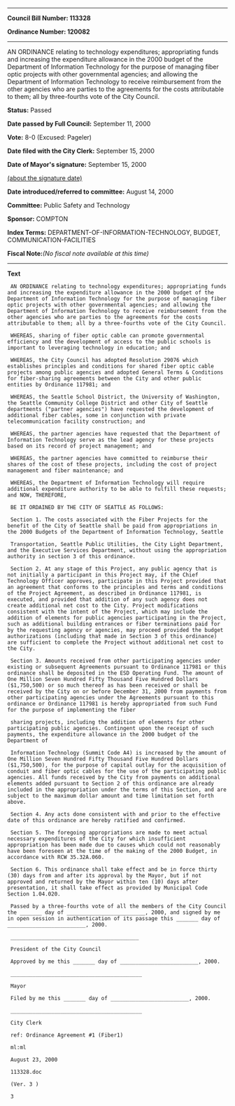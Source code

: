 

********

**Council Bill Number: 113328**
   
**Ordinance Number: 120082**
********

 AN ORDINANCE relating to technology expenditures; appropriating funds and increasing the expenditure allowance in the 2000 budget of the Department of Information Technology for the purpose of managing fiber optic projects with other governmental agencies; and allowing the Department of Information Technology to receive reimbursement from the other agencies who are parties to the agreements for the costs attributable to them; all by three-fourths vote of the City Council.

**Status:** Passed
   
**Date passed by Full Council:** September 11, 2000
   
**Vote:** 8-0 (Excused: Pageler)
   
**Date filed with the City Clerk:** September 15, 2000
   
**Date of Mayor's signature:** September 15, 2000
   
[(about the signature date)](/~public/approvaldate.htm)
   
   
   
**Date introduced/referred to committee:** August 14, 2000
   
**Committee:** Public Safety and Technology
   
**Sponsor:** COMPTON
   
   
**Index Terms:** DEPARTMENT-OF-INFORMATION-TECHNOLOGY, BUDGET, COMMUNICATION-FACILITIES

**Fiscal Note:**_(No fiscal note available at this time)_

********

**Text**
   
```
 AN ORDINANCE relating to technology expenditures; appropriating funds and increasing the expenditure allowance in the 2000 budget of the Department of Information Technology for the purpose of managing fiber optic projects with other governmental agencies; and allowing the Department of Information Technology to receive reimbursement from the other agencies who are parties to the agreements for the costs attributable to them; all by a three-fourths vote of the City Council.

 WHEREAS, sharing of fiber optic cable can promote governmental efficiency and the development of access to the public schools is important to leveraging technology in education; and

 WHEREAS, the City Council has adopted Resolution 29076 which establishes principles and conditions for shared fiber optic cable projects among public agencies and adopted General Terms & Conditions for fiber-sharing agreements between the City and other public entities by Ordinance 117981; and

 WHEREAS, the Seattle School District, the University of Washington, the Seattle Community College District and other City of Seattle departments ("partner agencies") have requested the development of additional fiber cables, some in conjunction with private telecommunication facility construction; and

 WHEREAS, the partner agencies have requested that the Department of Information Technology serve as the lead agency for these projects based on its record of project management; and

 WHEREAS, the partner agencies have committed to reimburse their shares of the cost of these projects, including the cost of project management and fiber maintenance; and

 WHEREAS, the Department of Information Technology will require additional expenditure authority to be able to fulfill these requests; and NOW, THEREFORE,

 BE IT ORDAINED BY THE CITY OF SEATTLE AS FOLLOWS:

 Section 1. The costs associated with the Fiber Projects for the benefit of the City of Seattle shall be paid from appropriations in the 2000 Budgets of the Department of Information Technology, Seattle

 Transportation, Seattle Public Utilities, the City Light Department, and the Executive Services Department, without using the appropriation authority in section 3 of this ordinance.

 Section 2. At any stage of this Project, any public agency that is not initially a participant in this Project may, if the Chief Technology Officer approves, participate in this Project provided that an agreement that conforms to the principles and terms and conditions of the Project Agreement, as described in Ordinance 117981, is executed, and provided that addition of any such agency does not create additional net cost to the City. Project modifications consistent with the intent of the Project, which may include the addition of elements for public agencies participating in the Project, such as additional building entrances or fiber terminations paid for by the requesting agency or agencies, may proceed provided the budget authorizations (including that made in Section 3 of this ordinance) are sufficient to complete the Project without additional net cost to the City.

 Section 3. Amounts received from other participating agencies under existing or subsequent Agreements pursuant to Ordinance 117981 or this ordinance shall be deposited in the ESD Operating Fund. The amount of One Million Seven Hundred Fifty Thousand Five Hundred Dollars ($1,750,500) or so much thereof as has been received or shall be received by the City on or before December 31, 2000 from payments from other participating agencies under the Agreements pursuant to this ordinance or Ordinance 117981 is hereby appropriated from such Fund for the purpose of implementing the fiber

 sharing projects, including the addition of elements for other participating public agencies. Contingent upon the receipt of such payments, the expenditure allowance in the 2000 budget of the Department of

 Information Technology (Summit Code A4) is increased by the amount of One Million Seven Hundred Fifty Thousand Five Hundred Dollars ($1,750,500), for the purpose of capital outlay for the acquisition of conduit and fiber optic cables for the use of the participating public agencies. All funds received by the City from payments on additional elements added pursuant to Section 2 of this ordinance are already included in the appropriation under the terms of this Section, and are subject to the maximum dollar amount and time limitation set forth above.

 Section 4. Any acts done consistent with and prior to the effective date of this ordinance are hereby ratified and confirmed.

 Section 5. The foregoing appropriations are made to meet actual necessary expenditures of the City for which insufficient appropriation has been made due to causes which could not reasonably have been foreseen at the time of the making of the 2000 Budget, in accordance with RCW 35.32A.060.

 Section 6. This ordinance shall take effect and be in force thirty (30) days from and after its approval by the Mayor, but if not approved and returned by the Mayor within ten (10) days after presentation, it shall take effect as provided by Municipal Code Section 1.04.020.

 Passed by a three-fourths vote of all the members of the City Council the _______ day of _________________________, 2000, and signed by me in open session in authentication of its passage this _______ day of _________________________, 2000.

 _________________________________________

 President of the City Council

 Approved by me this _______ day of _________________________, 2000.

 __________________________________________

 Mayor

 Filed by me this _______ day of _________________________, 2000.

 __________________________________________

 City Clerk

 ref: Ordinance Agreement #1 (Fiber1)

 ml:ml

 August 23, 2000

 113328.doc

 (Ver. 3 )

 3

```
